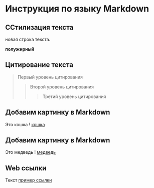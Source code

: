 # Инструкция по языку Markdown

## CСтилизация текста

новая строка текста.

**полужирный**

## Цитирование текста
> Первый уровень цитирования
>> Второй уровень цитирования
>>> Третий уровень цитирования

## Добавим картинку в Markdown
Это кошка
! [кошка](cat.jpg)

## Добавим картинку в Markdown
Это медведь
! [медведь](bear.jpg)

## Web ссылки
Текст [пример ссылки](http://example.com "Всплывающая подсказка")